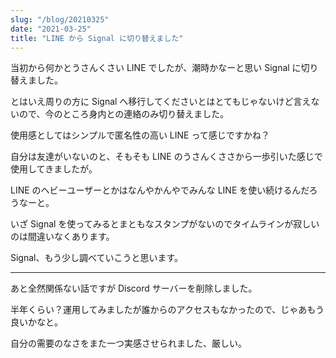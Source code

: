```yaml
---
slug: "/blog/20210325"
date: "2021-03-25"
title: "LINE から Signal に切り替えました"
---
```


当初から何かとうさんくさい LINE でしたが、潮時かなーと思い Signal に切り替えました。

とはいえ周りの方に Signal へ移行してくださいとはとてもじゃないけど言えないので、今のところ身内との連絡のみ切り替えました。

使用感としてはシンプルで匿名性の高い LINE って感じですかね？

自分は友達がいないのと、そもそも LINE のうさんくささから一歩引いた感じで使用してきましたが。

LINE のヘビーユーザーとかはなんやかんやでみんな LINE を使い続けるんだろうなーと。

いざ Signal を使ってみるとまともなスタンプがないのでタイムラインが寂しいのは間違いなくあります。

Signal、もう少し調べていこうと思います。

---

あと全然関係ない話ですが Discord サーバーを削除しました。

半年くらい？運用してみましたが誰からのアクセスもなかったので、じゃあもう良いかなと。

自分の需要のなさをまた一つ実感させられました、厳しい。
